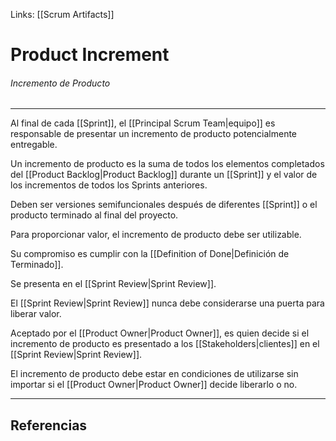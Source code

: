 Links: [[Scrum Artifacts]]

# Product Increment
###### Incremento de Producto
---

Al final de cada [[Sprint]], el [[Principal Scrum Team|equipo]] es responsable de presentar un incremento de producto potencialmente entregable.

Un incremento de producto es la suma de todos los elementos completados del [[Product Backlog|Product Backlog]] durante un [[Sprint]] y el valor de los incrementos de todos los Sprints anteriores.

Deben ser versiones semifuncionales después de diferentes [[Sprint]] o el producto terminado al final del proyecto.

Para proporcionar valor, el incremento de producto debe ser utilizable.

Su compromiso es cumplir con la [[Definition of Done|Definición de Terminado]].

Se presenta en el [[Sprint Review|Sprint Review]].

El [[Sprint Review|Sprint Review]] nunca debe considerarse una puerta para liberar valor.

Aceptado por el [[Product Owner|Product Owner]], es quien decide si el incremento de producto es presentado a los [[Stakeholders|clientes]] en el [[Sprint Review|Sprint Review]].

El incremento de producto debe estar en condiciones de utilizarse sin importar si el [[Product Owner|Product Owner]] decide liberarlo o no.

---

## Referencias